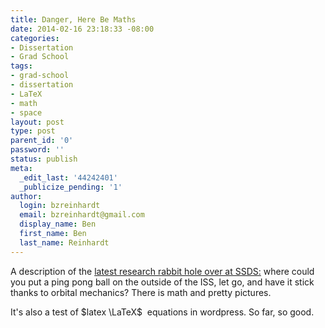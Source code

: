 ```yaml
---
title: Danger, Here Be Maths
date: 2014-02-16 23:18:33 -08:00
categories:
- Dissertation
- Grad School
tags:
- grad-school
- dissertation
- LaTeX
- math
- space
layout: post
type: post
parent_id: '0'
password: ''
status: publish
meta:
  _edit_last: '44242401'
  _publicize_pending: '1'
author:
  login: bzreinhardt
  email: bzreinhardt@gmail.com
  display_name: Ben
  first_name: Ben
  last_name: Reinhardt
---
```


<p>A description of the <a href="http://www.spacecraftresearch.com/blog/?p=538" target="_blank">latest research rabbit hole over at SSDS:</a> where could you put a ping pong ball on the outside of the ISS, let go, and have it stick thanks to orbital mechanics? There is math and pretty pictures.</p>
<p>It's also a test of $latex \LaTeX$  equations in wordpress. So far, so good.</p>
